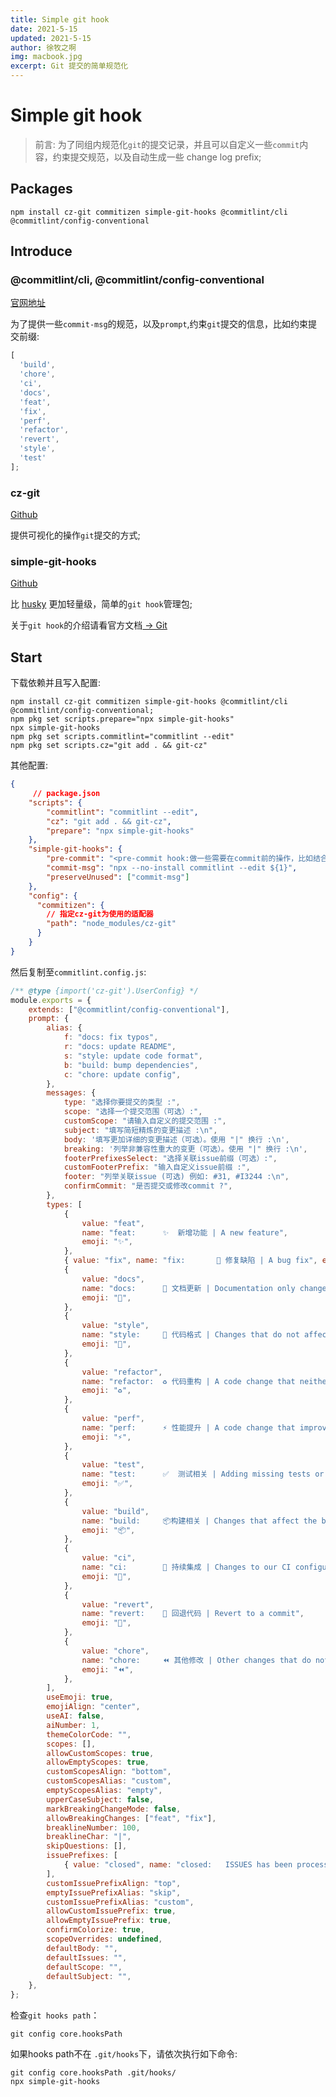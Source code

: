 ```yaml
---
title: Simple git hook
date: 2021-5-15
updated: 2021-5-15
author: 徐牧之啊
img: macbook.jpg
excerpt: Git 提交的简单规范化
---
```


# Simple git hook

> 前言: 为了同组内规范化`git`的提交记录，并且可以自定义一些`commit`内容，约束提交规范，以及自动生成一些 change log prefix;

## Packages

```shell
npm install cz-git commitizen simple-git-hooks @commitlint/cli @commitlint/config-conventional
```

## Introduce

### @commitlint/cli, @commitlint/config-conventional

[官网地址](https://commitlint.js.org/guides/local-setup.html)

为了提供一些`commit-msg`的规范，以及`prompt`,约束`git`提交的信息，比如约束提交前缀:

```js
[
  'build',
  'chore',
  'ci',
  'docs',
  'feat',
  'fix',
  'perf',
  'refactor',
  'revert',
  'style',
  'test'
];

```

### cz-git

[Github](https://cz-git.qbb.sh/zh/)

提供可视化的操作`git`提交的方式;

### simple-git-hooks

[Github](https://github.com/toplenboren/simple-git-hooks#readme)

比 [husky](https://typicode.github.io/husky/) 更加轻量级，简单的`git hook`管理包;

关于`git hook`的介绍请看官方文档[ -> Git ](https://git-scm.com/book/en/v2/Customizing-Git-Git-Hooks)

## Start

下载依赖并且写入配置:

```shell
npm install cz-git commitizen simple-git-hooks @commitlint/cli @commitlint/config-conventional;
npm pkg set scripts.prepare="npx simple-git-hooks"
npx simple-git-hooks
npm pkg set scripts.commitlint="commitlint --edit"
npm pkg set scripts.cz="git add . && git-cz"
```

其他配置:

```json
{
     // package.json
  	"scripts": {
      	"commitlint": "commitlint --edit",
        "cz": "git add . && git-cz",
        "prepare": "npx simple-git-hooks"
    },
    "simple-git-hooks": {
      	"pre-commit": "<pre-commit hook:做一些需要在commit前的操作，比如结合 biome/eslint 检查代码>",
        "commit-msg": "npx --no-install commitlint --edit ${1}",
        "preserveUnused": ["commit-msg"]
    },
    "config": {
      "commitizen": {
        // 指定cz-git为使用的适配器
        "path": "node_modules/cz-git"
      }
    }
}
```

然后复制至`commitlint.config.js`:

```js
/** @type {import('cz-git').UserConfig} */
module.exports = {
	extends: ["@commitlint/config-conventional"],
	prompt: {
		alias: {
			f: "docs: fix typos",
			r: "docs: update README",
			s: "style: update code format",
			b: "build: bump dependencies",
			c: "chore: update config",
		},
		messages: {
			type: "选择你要提交的类型 :",
			scope: "选择一个提交范围（可选）:",
			customScope: "请输入自定义的提交范围 :",
			subject: "填写简短精炼的变更描述 :\n",
			body: '填写更加详细的变更描述（可选）。使用 "|" 换行 :\n',
			breaking: '列举非兼容性重大的变更（可选）。使用 "|" 换行 :\n',
			footerPrefixesSelect: "选择关联issue前缀（可选）:",
			customFooterPrefix: "输入自定义issue前缀 :",
			footer: "列举关联issue (可选) 例如: #31, #I3244 :\n",
			confirmCommit: "是否提交或修改commit ?",
		},
		types: [
			{
				value: "feat",
				name: "feat:      ✨  新增功能 | A new feature",
				emoji: "✨",
			},
			{ value: "fix", name: "fix:       🐞 修复缺陷 | A bug fix", emoji: "🐞" },
			{
				value: "docs",
				name: "docs:      📝 文档更新 | Documentation only changes",
				emoji: "📝",
			},
			{
				value: "style",
				name: "style:     💄 代码格式 | Changes that do not affect the meaning of the code",
				emoji: "💄",
			},
			{
				value: "refactor",
				name: "refactor:  ♻️ 代码重构 | A code change that neither fixes a bug nor adds a feature",
				emoji: "♻️",
			},
			{
				value: "perf",
				name: "perf:      ⚡️ 性能提升 | A code change that improves performance",
				emoji: "⚡️",
			},
			{
				value: "test",
				name: "test:      ✅  测试相关 | Adding missing tests or correcting existing tests",
				emoji: "✅",
			},
			{
				value: "build",
				name: "build:     📦️构建相关 | Changes that affect the build system or external dependencies",
				emoji: "📦️",
			},
			{
				value: "ci",
				name: "ci:        🎡 持续集成 | Changes to our CI configuration files and scripts",
				emoji: "🎡",
			},
			{
				value: "revert",
				name: "revert:    🔨 回退代码 | Revert to a commit",
				emoji: "🔨",
			},
			{
				value: "chore",
				name: "chore:     ⏪️ 其他修改 | Other changes that do not modify src or test files",
				emoji: "⏪️",
			},
		],
		useEmoji: true,
		emojiAlign: "center",
		useAI: false,
		aiNumber: 1,
		themeColorCode: "",
		scopes: [],
		allowCustomScopes: true,
		allowEmptyScopes: true,
		customScopesAlign: "bottom",
		customScopesAlias: "custom",
		emptyScopesAlias: "empty",
		upperCaseSubject: false,
		markBreakingChangeMode: false,
		allowBreakingChanges: ["feat", "fix"],
		breaklineNumber: 100,
		breaklineChar: "|",
		skipQuestions: [],
		issuePrefixes: [
			{ value: "closed", name: "closed:   ISSUES has been processed" },
		],
		customIssuePrefixAlign: "top",
		emptyIssuePrefixAlias: "skip",
		customIssuePrefixAlias: "custom",
		allowCustomIssuePrefix: true,
		allowEmptyIssuePrefix: true,
		confirmColorize: true,
		scopeOverrides: undefined,
		defaultBody: "",
		defaultIssues: "",
		defaultScope: "",
		defaultSubject: "",
	},
};

```

检查`git hooks path`：

```shell
git config core.hooksPath
```

如果hooks path不在 `.git/hooks`下，请依次执行如下命令:

```shell
git config core.hooksPath .git/hooks/
npx simple-git-hooks
```
